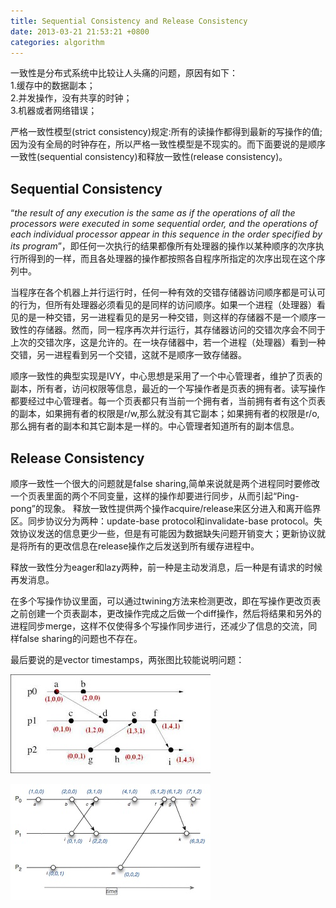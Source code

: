 ```yaml
---
title: Sequential Consistency and Release Consistency
date: 2013-03-21 21:53:21 +0800
categories: algorithm
---
```

一致性是分布式系统中比较让人头痛的问题，原因有如下：  
1.缓存中的数据副本；  
2.并发操作，没有共享的时钟；  
3.机器或者网络错误；  

严格一致性模型(strict consistency)规定:所有的读操作都得到最新的写操作的值;因为没有全局的时钟存在，所以严格一致性模型是不现实的。而下面要说的是顺序一致性(sequential consistency)和释放一致性(release consistency)。  

## Sequential Consistency 

“*the result of any execution is the same as if the operations of all the processors were executed in some sequential order, and the operations of each individual processor appear in this sequence in the order specified by its program*”，即任何一次执行的结果都像所有处理器的操作以某种顺序的次序执行所得到的一样，而且各处理器的操作都按照各自程序所指定的次序出现在这个序列中。  

当程序在各个机器上并行运行时，任何一种有效的交错存储器访问顺序都是可认可的行为，但所有处理器必须看见的是同样的访问顺序。如果一个进程（处理器）看见的是一种交错，另一进程看见的是另一种交错，则这样的存储器不是一个顺序一致性的存储器。然而，同一程序再次并行运行，其存储器访问的交错次序会不同于上次的交错次序，这是允许的。在一块存储器中，若一个进程（处理器）看到一种交错，另一进程看到另一个交错，这就不是顺序一致存储器。  

顺序一致性的典型实现是IVY，中心思想是采用了一个中心管理者，维护了页表的副本，所有者，访问权限等信息，最近的一个写操作者是页表的拥有者。读写操作都要经过中心管理者。每一个页表都只有当前一个拥有者，当前拥有者有这个页表的副本，如果拥有者的权限是r/w,那么就没有其它副本；如果拥有者的权限是r/o,那么拥有者的副本和其它副本是一样的。中心管理者知道所有的副本信息。  

## Release Consistency
顺序一致性一个很大的问题就是false sharing,简单来说就是两个进程同时要修改一个页表里面的两个不同变量，这样的操作却要进行同步，从而引起“Ping-pong”的现象。
释放一致性提供两个操作acquire/release来区分进入和离开临界区。同步协议分为两种：update-base protocol和invalidate-base protocol。失效协议发送的信息更少一些，但是有可能因为数据缺失问题开销变大；更新协议就是将所有的更改信息在release操作之后发送到所有缓存进程中。  

释放一致性分为eager和lazy两种，前一种是主动发消息，后一种是有请求的时候再发消息。

在多个写操作协议里面，可以通过twining方法来检测更改，即在写操作更改页表之前创建一个页表副本，更改操作完成之后做一个diff操作，然后将结果和另外的进程同步merge，这样不仅使得多个写操作同步进行，还减少了信息的交流，同样false sharing的问题也不存在。  

最后要说的是vector timestamps，两张图比较能说明问题：  

![Image Title](/assets/images/23-25-34.jpg)  

![Image Title](/assets/images/23-25-45.jpg)  





